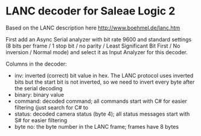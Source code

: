 # LANC decoder for Saleae Logic 2

Based on the LANC description here http://www.boehmel.de/lanc.htm

First add an Async Serial analyzer with bit rate 9600 and standard settings (8 bits per frame / 1 stop bit / no parity / Least Significant Bit First / No inversion / Normal mode) and select it as Input Analyzer for this decoder.

Columns in the decoder:
* inv: inverted (correct) bit value in hex. The LANC protocol uses inverted bits but the start bit is not inverted, so we need to invert every byte after the serial decoding 
* binary: binary value
* command: decoded command; all commands start with C# for easier filtering (just search for C# to 
* status: decoded camera status (byte 4); all status messages start with S# for easier filtering 
* byte no: the byte number in the LANC frame; frames have 8 bytes